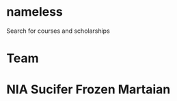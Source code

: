 # nameless
Search for courses and scholarships


Team
==================================================
NIA
Sucifer
Frozen
Martaian 
===================================================

